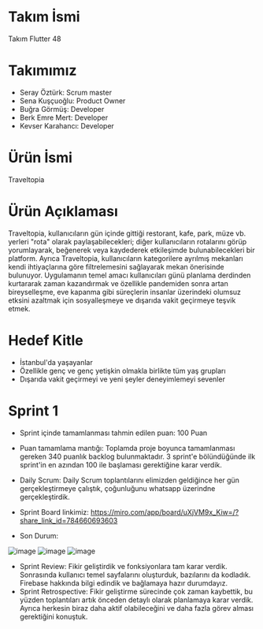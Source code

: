 # Takım İsmi
Takım Flutter 48
# Takımımız
- Seray Öztürk: Scrum master
- Sena Kuşçuoğlu: Product Owner
- Buğra Görmüş: Developer
- Berk Emre Mert: Developer
- Kevser Karahancı: Developer
# Ürün İsmi
Traveltopia
# Ürün Açıklaması
 Traveltopia, kullanıcıların gün içinde gittiği restorant, kafe, park, müze vb. yerleri "rota" olarak paylaşabilecekleri; diğer kullanıcıların rotalarını görüp yorumlayarak, beğenerek veya kaydederek etkileşimde bulunabilecekleri bir platform. Ayrıca Traveltopia, kullanıcıların kategorilere ayrılmış mekanları kendi ihtiyaçlarına göre filtrelemesini sağlayarak mekan önerisinde bulunuyor. Uygulamanın temel amacı kullanıcıları günü planlama derdinden kurtararak zaman kazandırmak ve özellikle pandemiden sonra artan bireyselleşme, eve kapanma gibi süreçlerin insanlar üzerindeki olumsuz etksini azaltmak için sosyalleşmeye ve dışarıda vakit geçirmeye teşvik etmek.
# Hedef Kitle
- İstanbul'da yaşayanlar
- Özellikle genç ve genç yetişkin olmakla birlikte tüm yaş grupları
- Dışarıda vakit geçirmeyi ve yeni şeyler deneyimlemeyi sevenler
# Sprint 1
- Sprint içinde tamamlanması tahmin edilen puan: 100 Puan
- Puan tamamlama mantığı: Toplamda proje boyunca tamamlanması gereken 340 puanlık backlog bulunmaktadır. 3 sprint'e bölündüğünde ilk sprint'in en azından 100 ile başlaması gerektiğine karar verdik.
- Daily Scrum: Daily Scrum toplantılarını elimizden geldiğince her gün gerçekleştirmeye çalıştık, çoğunluğunu whatsapp üzerindne gerçekleştirdik.
- Sprint Board linkimiz: https://miro.com/app/board/uXjVM9x_Kiw=/?share_link_id=784660693603

- Son Durum:

![image](https://github.com/serayozturk1/OUABootcamp2023/assets/129687736/da9db897-792e-4fe2-8546-6e20e7ac433b)
![image](https://github.com/serayozturk1/OUABootcamp2023/assets/129687736/b15720e5-f09a-4467-8e3f-0ebac5745898)
![image](https://github.com/serayozturk1/OUABootcamp2023/assets/129687736/92860ea3-795a-4921-bd25-b39af28395fb)

- Sprint Review: Fikir geliştirdik ve fonksiyonlara tam karar verdik. Sonrasında kullanıcı temel sayfalarını oluşturduk, bazılarını da kodladık. Firebase hakkında bilgi edindik ve bağlamaya hazır durumdayız.
- Sprint Retrospective: Fikir geliştirme sürecinde çok zaman kaybettik, bu yüzden toplantıları artık önceden detaylı olarak planlamaya karar verdik. Ayrıca herkesin biraz daha aktif olabileceğini ve daha fazla görev alması gerektiğini konuştuk.

